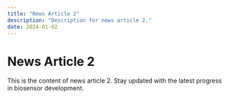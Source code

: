 ```yaml
---
title: "News Article 2"
description: "Description for news article 2."
date: 2024-01-02
---
```


# News Article 2

This is the content of news article 2. Stay updated with the latest progress in biosensor development.
